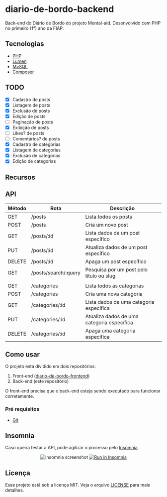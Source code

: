 # diario-de-bordo-backend

Back-end do Diário de Bordo do projeto Mental-aid. Desenvolvido com PHP no primeiro (1°) ano da FIAP.

## Tecnologias

-   [PHP](https://www.php.net/)
-   [Lumen](https://lumen.laravel.com/docs/9.x)
-   [MySQL](https://www.mysql.com/)
-   [Composer](https://getcomposer.org/)

## TODO

-   [x] Cadastro de posts
-   [x] Listagem de posts
-   [x] Exclusão de posts
-   [x] Edição de posts
-   [ ] Paginação de posts
-   [x] Exibição de posts
-   [ ] Likes? de posts
-   [ ] Comentários? de posts
-   [x] Cadastro de categorias
-   [x] Listagem de categorias
-   [x] Exclusão de categorias
-   [x] Edição de categorias

## Recursos

## API

| Método | Rota                 | Descrição                                  |
| ------ | -------------------- | ------------------------------------------ |
| GET    | /posts               | Lista todos os posts                       |
| POST   | /posts               | Cria um novo post                          |
| GET    | /posts/:id           | Lista dados de um post específico          |
| PUT    | /posts/:id           | Atualiza dados de um post específico       |
| DELETE | /posts/:id           | Apaga um post específico                   |
| GET    | /posts/search/:query | Pesquisa por um post pelo título ou slug   |
|        |                      |                                            |
| GET    | /categories          | Lista todos as categorias                  |
| POST   | /categories          | Cria uma nova categoria                    |
| GET    | /categories/:id      | Lista dados de uma categoria específica    |
| PUT    | /categories/:id      | Atualiza dados de uma categoria específica |
| DELETE | /categories/:id      | Apaga uma categoria específica             |

## Como usar

O projeto está dividido em dois repositórios:

1. Front-end ([diario-de-bordo-frontend](https://github.com/LosSantosBoys/diario-de-bordo-frontend))
2. Back-end (este repositório)

O front-end precisa que o back-end esteja sendo executado para funcionar corretamente.

### Pré requisitos

-   [Git](https://git-scm.com)

## Insomnia

Caso queira testar a API, pode agilizar o processo pelo [Insomnia](https://insomnia.rest/).

<p align="center">
  <img src="Insomnia_screenshot.png" alt="Insomnia screenshot">
  <a href="Insomnia_API.json" target="_blank"><img src="https://insomnia.rest/images/run.svg" alt="Run in Insomnia"></a>
</p>

## Licença

Esse projeto está sob a licença MIT. Veja o arquivo [LICENSE](LICENSE) para mais detalhes.
